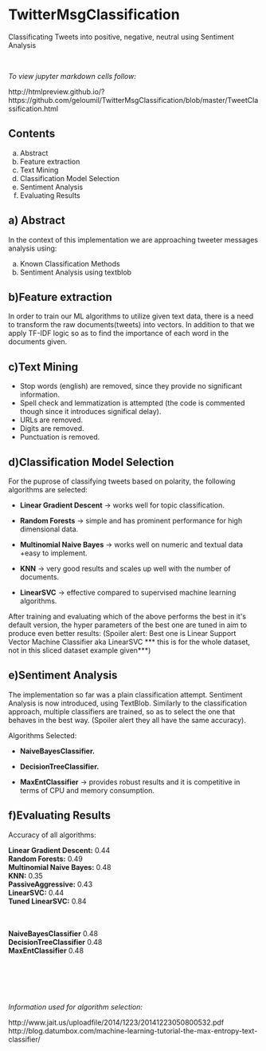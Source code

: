# TwitterMsgClassification
Classificating Tweets into positive, negative, neutral using Sentiment Analysis

<br>
<p><i>To view jupyter markdown cells follow:</p></i>
http://htmlpreview.github.io/?https://github.com/geloumil/TwitterMsgClassification/blob/master/TweetClassification.html

Contents
--------
<ol type="a">
  <li>Abstract</li>
  <li>Feature extraction</li>
  <li>Text Mining</li>
  <li>Classification Model Selection</li>
  <li>Sentiment Analysis</li>
  <li>Evaluating Results</li>
  </ol>  
  
a) Abstract
-----------
In the context of this implementation we are approaching tweeter messages analysis using:
<ol type="a">
<li>Known Classification Methods</li>
 <li>Sentiment Analysis using textblob</li>
</ol>

b)Feature extraction
--------------------
In order to train our ML algorithms to utilize given text data, there is a need to transform the raw documents(tweets)
into vectors. In addition to that we apply TF-IDF logic so as to find the importance of each word in the documents given.

c)Text Mining
--------------
<ul>
<li>Stop words (english) are removed, since they provide no significant information.</li>
<li>Spell check and lemmatization is attempted (the code is commented though since it introduces significal delay).</li>
<li>URLs are removed.</li>
<li>Digits are removed.</li>
<li>Punctuation is removed.</li>
</ul>

d)Classification Model Selection
---------------------------------
For the puprose of classifying tweets based on polarity, the following algorithms are selected:
<ul>
<li><p><b>Linear Gradient Descent</b> &rarr; works well for topic classification.</p></li>
<li><p><b>Random Forests</b> &rarr; simple and has prominent performance for high dimensional data.</p></li>
<li><p><b>Multinomial Naive Bayes</b> &rarr; works well on numeric and textual data +easy to implement.</p></li>
<li><p><b>KNN</b> &rarr; very good results and scales up well with the number of documents.</p></li>
<li><p><b>LinearSVC</b> &rarr; effective compared to supervised machine learning algorithms.</p></li>
</ul>

After training and evaluating which of the above performs the best in it's default version,
the hyper parameters of the best one are tuned in aim to produce even better results:
(Spoiler alert: Best one is Linear Support Vector Machine Classifier aka LinearSVC *** this is for the whole dataset,
 not in this sliced dataset example given***)

e)Sentiment Analysis
--------------------
The implementation so far was a plain classification attempt. Sentiment Analysis is now introduced, using TextBlob.
Similarly to the classification approach, multiple classifiers are trained, so as to select the one that behaves
in the best way.
(Spoiler alert they all have the same accuracy).

Algorithms Selected:
<ul>
<li><p><b>NaiveBayesClassifier.</b></p></li>
<li><p><b>DecisionTreeClassifier.</b></p></li>
<li><p><b>MaxEntClassifier</b> &rarr; provides robust results and it is competitive in terms of CPU and memory consumption.</p></li>
</ul>


f)Evaluating Results
--------------------
Accuracy of all algorithms:

  <strong>Linear Gradient Descent:</strong>        0.44<br>
  <strong>Random Forests:</strong>                 0.49<br>
  <strong>Multinomial Naive Bayes:</strong>        0.48<br>
  <strong>KNN:</strong>                            0.35<br>
  <strong>PassiveAggressive:</strong>              0.43<br>
  <strong>LinearSVC:</strong>                      0.44<br>
  <strong>Tuned LinearSVC:</strong>                0.84<br>

  <br><br>
  <strong>NaiveBayesClassifier</strong>           0.48<br>
  <strong>DecisionTreeClassifier</strong>         0.48<br>
  <strong>MaxEntClassifier</strong>               0.48<br>

<br><br><br><br>  
<p><i>Information used for algorithm selection:</i></p>
http://www.jait.us/uploadfile/2014/1223/20141223050800532.pdf<BR>
http://blog.datumbox.com/machine-learning-tutorial-the-max-entropy-text-classifier/

